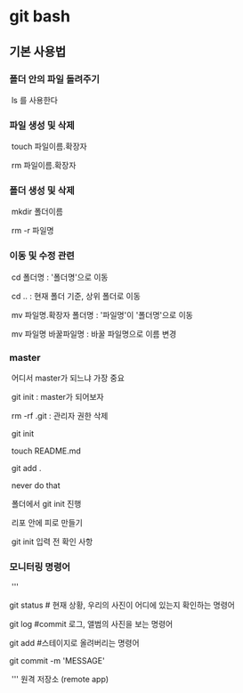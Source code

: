 # git bash



## 기본 사용법

### 	폴더 안의 파일 돌려주기

​		ls 를 사용한다



### 	파일 생성 및 삭제

​		touch 파일이름.확장자

​		rm 파일이름.확장자



### 	폴더 생성 및 삭제

​		mkdir 폴더이름

​		rm -r 파일명



### 	이동 및 수정 관련

​		cd 폴더명 : '폴더명'으로 이동

​		cd .. : 현재 폴더 기준, 상위 폴더로 이동

​		mv 파일명.확장자 폴더명 : '파일명'이 '폴더명'으로 이동

​		mv 파일명 바꿀파일명 : 바꿀 파일명으로 이름 변경



### 	master

​		어디서 master가 되느냐 가장 중요

​		git init : master가 되어보자

​		rm -rf .git : 관리자 권한 삭제

​		git init

​		touch README.md

​		git add .

​		never do that

​		폴더에서 git init 진행

​		리포 안에 피로 만들기

​		git init 입력 전 확인 사항



### 	모니터링 명령어

​		'''

git status	# 현재 상황, 우리의 사진이 어디에 있는지 확인하는 명령어

git log 		#commit 로그, 앨범의 사진을 보는 명령어

git add <filename>		#스테이지로 올려버리는 명령어

git commit -m 'MESSAGE'

​		'''
원격 저장소 (remote app)